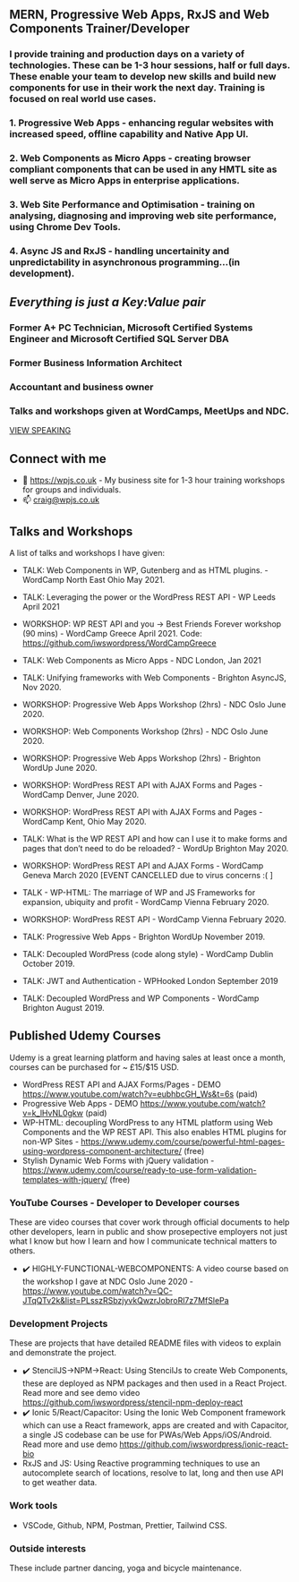 <!--![TECH](https://images.unsplash.com/photo-1519389950473-47ba0277781c?ixlib=rb-1.2.1&ixid=eyJhcHBfaWQiOjEyMDd9&auto=format&fit=crop&w=1350&q=80)-->
<!--## ASYNCJS talk - REPO: https://github.com/iwswordpress/webcomponents
## ASYNCJS talk - SLIDES: https://wpjs.co.uk/webcomponents.pdf-->


## MERN, Progressive Web Apps, RxJS and Web Components Trainer/Developer

### I provide training and production days on a variety of technologies. These can be 1-3 hour sessions, half or full days. These enable  your team to develop new skills and build new components for use in their work the next day. Training is focused on real world use cases.

### 1. Progressive Web Apps - enhancing regular websites with increased speed, offline capability and Native App UI.
### 2. Web Components as Micro Apps - creating browser compliant components that can be used in any HMTL site as well serve as Micro Apps in enterprise applications.
### 3. Web Site Performance and Optimisation - training on analysing, diagnosing and improving web site performance, using Chrome Dev Tools.
### 4. Async JS and RxJS - handling uncertainity and unpredictability in asynchronous programming...(in development).

## *Everything is just a Key:Value pair*

### Former A+ PC Technician, Microsoft Certified Systems Engineer and Microsoft Certified SQL Server DBA
### Former Business Information Architect
### Accountant and business owner
### Talks and workshops given at WordCamps, MeetUps and NDC.
[VIEW SPEAKING](#talks-and-workshops)


## Connect with me
- 👯 https://wpjs.co.uk - My business site for 1-3 hour training workshops for groups and individuals.
- 📫 craig@wpjs.co.uk

## Talks and Workshops

A list of talks and workshops I have given: 

- TALK: Web Components in WP, Gutenberg and as HTML plugins. - WordCamp North East Ohio May 2021.

- TALK: Leveraging the power or the WordPress REST API - WP Leeds April 2021

- WORKSHOP: WP REST API and you -> Best Friends Forever workshop (90 mins) - WordCamp Greece April 2021. Code: https://github.com/iwswordpress/WordCampGreece

- TALK: Web Components as Micro Apps - NDC London, Jan 2021

- TALK: Unifying frameworks with Web Components - Brighton AsyncJS, Nov 2020.

- WORKSHOP: Progressive Web Apps Workshop (2hrs) - NDC Oslo June 2020.

- WORKSHOP: Web Components Workshop (2hrs) - NDC Oslo June 2020.

- WORKSHOP: Progressive Web Apps Workshop (2hrs) - Brighton WordUp June 2020.

- WORKSHOP: WordPress REST API with AJAX Forms and Pages - WordCamp Denver, June 2020.

- WORKSHOP: WordPress REST API with AJAX Forms and Pages - WordCamp Kent, Ohio May 2020.

- TALK: What is the WP REST API and how can I use it to make forms and pages that don’t need to do be reloaded? - WordUp Brighton May 2020.

- WORKSHOP: WordPress REST API and AJAX Forms - WordCamp Geneva March 2020 [EVENT CANCELLED due to virus concerns :( ]

- TALK - WP-HTML: The marriage of WP and JS Frameworks for expansion, ubiquity and profit - WordCamp Vienna February 2020.

- WORKSHOP: WordPress REST API - WordCamp Vienna February 2020.

- TALK: Progressive Web Apps - Brighton WordUp November 2019.

- TALK: Decoupled WordPress (code along style) - WordCamp Dublin October 2019.

- TALK: JWT and Authentication - WPHooked London September 2019

- TALK: Decoupled WordPress and WP Components - WordCamp Brighton August 2019.


##  Published Udemy Courses

Udemy is a great learning platform and having sales at least once a month, courses can be purchased for ~ £15/$15 USD.

- WordPress REST API and AJAX Forms/Pages - DEMO https://www.youtube.com/watch?v=eubhbcGH_Ws&t=6s (paid)
- Progressive Web Apps - DEMO https://www.youtube.com/watch?v=k_lHvNL0gkw (paid)
- WP-HTML: decoupling WordPress to any HTML platform using Web Components and the WP REST API. This also enables HTML plugins for non-WP Sites - https://www.udemy.com/course/powerful-html-pages-using-wordpress-component-architecture/ (free)
- Stylish Dynamic Web Forms with jQuery validation - https://www.udemy.com/course/ready-to-use-form-validation-templates-with-jquery/ (free)


###  YouTube Courses - Developer to Developer courses

These are video courses that cover work through official documents to help other developers, learn in public and show prosepective employers not just what I know but how I learn and how I communicate technical matters to others.

- :heavy_check_mark: HIGHLY-FUNCTIONAL-WEBCOMPONENTS: A video course based on the workshop I gave at NDC Oslo June 2020 - https://www.youtube.com/watch?v=QC-JTqQTv2k&list=PLsszRSbzjyvkQwzrJobroRl7z7MfSlePa 


### Development Projects

These are projects that have detailed README files with videos to explain and demonstrate the project.

- :heavy_check_mark: StencilJS->NPM->React: Using StencilJs to create Web Components, these are deployed as NPM packages and then used in a React Project. Read more and see demo video https://github.com/iwswordpress/stencil-npm-deploy-react
- :heavy_check_mark: Ionic 5/React/Capacitor: Using the Ionic Web Component framework which can use a React framework, apps are created and with Capacitor, a single JS codebase can be use for PWAs/Web Apps/iOS/Android. Read more and use demo https://github.com/iwswordpress/ionic-react-bio
- RxJS and JS: Using Reactive programming techniques to use an autocomplete search of locations, resolve to lat, long and then use API to get weather data.


###  Work tools

- VSCode, Github, NPM, Postman, Prettier, Tailwind CSS.

###  Outside interests

These include partner dancing, yoga and bicycle maintenance.
